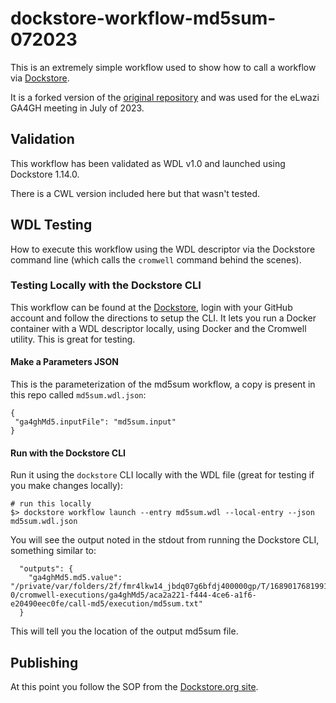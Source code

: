 # dockstore-workflow-md5sum-072023

This is an extremely simple workflow used to show how to call a workflow via [Dockstore](http://dockstore.org).

It is a forked version of the [original repository](https://github.com/briandoconnor/dockstore-workflow-md5sum) and was used
for the eLwazi GA4GH meeting in July of 2023.

## Validation

This workflow has been validated as WDL v1.0 and launched using Dockstore 1.14.0.

There is a CWL version included here but that wasn't tested.

## WDL Testing

How to execute this workflow using the WDL descriptor via the Dockstore command line (which calls the `cromwell` command behind the scenes).

### Testing Locally with the Dockstore CLI

This workflow can be found at the [Dockstore](https://dockstore.org), login with your GitHub account and follow the
directions to setup the CLI.  It lets you run a Docker container with a WDL descriptor locally, using Docker and the Cromwell utility.  This is great for testing.

#### Make a Parameters JSON

This is the parameterization of the md5sum workflow, a copy is present in this repo called `md5sum.wdl.json`:

```
{
 "ga4ghMd5.inputFile": "md5sum.input"
}
```

#### Run with the Dockstore CLI

Run it using the `dockstore` CLI locally with the WDL file (great for testing if you make changes locally):

```
# run this locally
$> dockstore workflow launch --entry md5sum.wdl --local-entry --json  md5sum.wdl.json
```

You will see the output noted in the stdout from running the Dockstore CLI, something similar to:

```
  "outputs": {
    "ga4ghMd5.md5.value": "/private/var/folders/2f/fmr4lkw14_jbdq07g6bfdj400000gp/T/1689017681991-0/cromwell-executions/ga4ghMd5/aca2a221-f444-4ce6-a1f6-e20490eec0fe/call-md5/execution/md5sum.txt"
  }
```

This will tell you the location of the output md5sum file.

## Publishing

At this point you follow the SOP from the [Dockstore.org site](https://dockstore.org/docs).
